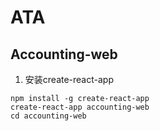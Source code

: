 # ATA

## Accounting-web
1. 安装create-react-app
~~~
npm install -g create-react-app
create-react-app accounting-web
cd accounting-web
